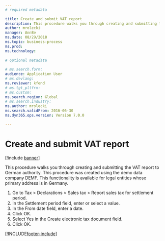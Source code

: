 ```yaml
--- 
# required metadata 
 
title: Create and submit VAT report
description: This procedure walks you through creating and submitting the VAT report to the German authority. 
author: mrolecki
manager: AnnBe 
ms.date: 08/29/2018
ms.topic: business-process 
ms.prod:  
ms.technology:  
 
# optional metadata 
 
# ms.search.form:    
audience: Application User 
# ms.devlang:  
ms.reviewer: kfend
# ms.tgt_pltfrm:  
# ms.custom:  
ms.search.region: Global
# ms.search.industry: 
ms.author: mrolecki
ms.search.validFrom: 2016-06-30 
ms.dyn365.ops.version: Version 7.0.0

---
```


# Create and submit VAT report

[!include [banner](../../includes/banner.md)]

This procedure walks you through creating and submitting the VAT report to German authority. This procedure was created using the demo data company DEMF. This functionality is available for legal entities whose primary address is in Germany.

1. Go to Tax > Declarations > Sales tax > Report sales tax for settlement period.
2. In the Settlement period field, enter or select a value.
3. In the From date field, enter a date.
4. Click OK.
5. Select Yes in the Create electronic tax document field.
6. Click OK.



[!INCLUDE[footer-include](../../../includes/footer-banner.md)]